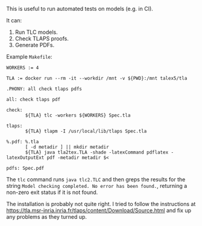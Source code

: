 This is useful to run automated tests on models (e.g. in CI).

It can:

1. Run TLC models.
2. Check TLAPS proofs.
3. Generate PDFs.

Example `Makefile`:


```
WORKERS := 4

TLA := docker run --rm -it --workdir /mnt -v ${PWD}:/mnt talex5/tla

.PHONY: all check tlaps pdfs

all: check tlaps pdf

check:
       ${TLA} tlc -workers ${WORKERS} Spec.tla

tlaps:
       ${TLA} tlapm -I /usr/local/lib/tlaps Spec.tla

%.pdf: %.tla
       [ -d metadir ] || mkdir metadir
       ${TLA} java tla2tex.TLA -shade -latexCommand pdflatex -latexOutputExt pdf -metadir metadir $<

pdfs: Spec.pdf
```

The `tlc` command runs `java tlc2.TLC` and then greps the results for the string `Model checking completed. No error has been found.`,
returning a non-zero exit status if it is not found.

The installation is probably not quite right. I tried to follow the instructions
at https://tla.msr-inria.inria.fr/tlaps/content/Download/Source.html and fix up any problems as they turned up.
